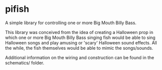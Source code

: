 pifish
======

A simple library for controlling one or more Big Mouth Billy Bass.

This library was conceived from the idea of creating a Halloween prop in which 
one or more Big Mouth Billy Bass singing fish would be able to sing Halloween 
songs and play amusing or 'scary' Halloween sound effects. All the while, the 
fish themselves would be able to mimic the songs/sounds.

Additional information on the wiring and construction can be found in the 
schematics/ folder.
